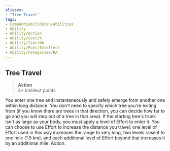 ```yaml
---
aliases:
- "Tree Travel"
tags:
- Compendium/CSRD/en/Abilities
- Ability
- Ability/Action
- Ability/Cost/4
- Ability/Tier/NA
- Ability/Pool/Intellect
- Ability/Categories/NA
---
```


  
## Tree Travel  
>**Action**  
>4+ Intellect points
  
You enter one tree and instantaneously and safely emerge from another one within long distance. You don't need to specify which tree you're exiting from (if you know there are trees in that direction, you can decide how far to go and you will step out of a tree in that area). If the starting tree's trunk isn't as large as your body, you must apply a level of Effort to enter it. You can choose to use Effort to increase the distance you travel; one level of Effort used in this way increases the range to very long, two levels raise it to one mile (1.5 km), and each additional level of Effort beyond that increases it by an additional mile. Action.